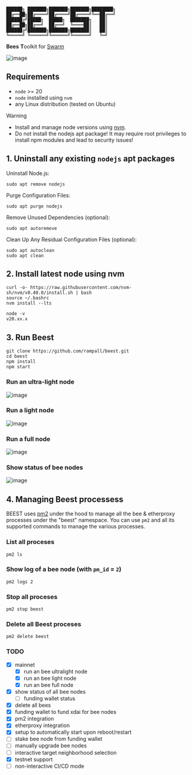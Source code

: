 
```
██████╗ ███████╗███████╗███████╗████████╗ 
██╔══██╗██╔════╝██╔════╝██╔════╝╚══██╔══╝ 
██████╔╝█████╗  █████╗  ███████╗   ██║    
██╔══██╗██╔══╝  ██╔══╝  ╚════██║   ██║    
██████╔╝███████╗███████╗███████║   ██║    
╚═════╝ ╚══════╝╚══════╝╚══════╝   ╚═╝    
```

**Bees** **T**oolkit for [Swarm](https://www.ethswarm.org/)

![image](https://github.com/user-attachments/assets/adef6596-79be-4495-bc72-9b2ae3b4e892)
## Requirements

- `node` >= 20
- `node` installed using `nvm`
- any Linux distribution (tested on Ubuntu) 

> [!WARNING] 
> - Install and manage node versions using [nvm](https://github.com/nvm-sh/nvm).
> - Do not install the nodejs apt package! It may require root privileges to install npm modules and lead to security issues!

## 1. Uninstall any existing `nodejs` apt packages

Uninstall Node.js:
```
sudo apt remove nodejs
```

Purge Configuration Files:
```
sudo apt purge nodejs
```

Remove Unused Dependencies (optional):
```
sudo apt autoremove
```

Clean Up Any Residual Configuration Files (optional):
```
sudo apt autoclean
sudo apt clean
```

## 2. Install latest node using nvm

```
curl -o- https://raw.githubusercontent.com/nvm-sh/nvm/v0.40.0/install.sh | bash
source ~/.bashrc
nvm install --lts
```

```
node -v
v20.xx.x
```

## 3. Run Beest

```
git clone https://github.com/rampall/beest.git
cd beest
npm install
npm start
```

### Run an ultra-light node
![image](https://github.com/user-attachments/assets/a1cef678-0ad2-468f-894e-b4ecb46b53ae)

### Run a light node
![image](https://github.com/user-attachments/assets/663a040d-4327-4107-aced-694aabb306c0)

### Run a full node
![image](https://github.com/user-attachments/assets/14a01cb1-0a35-4e7d-96c7-7cbfe2a21a59)

### Show status of bee nodes
![image](https://github.com/user-attachments/assets/9b851074-b7e7-4a72-9eb2-ee8fbbb73c30)

## 4. Managing Beest processess

BEEST uses [pm2](https://github.com/Unitech/pm2) under the hood to manage all the bee & etherproxy processes under the "beest" namespace. You can use `pm2` and all its supported commands to manage the various processes.

### List all proceses
```
pm2 ls
```

### Show log of a bee node (with `pm_id` = `2`)
```
pm2 logs 2
```

### Stop all proceses
```
pm2 stop beest
```

### Delete all Beest proceses
```
pm2 delete beest
```

### TODO
- [x] mainnet
  - [x] run an bee ultralight node
  - [x] run an bee light node
  - [x] run an bee full node
- [x] show status of all bee nodes
  - [ ] funding wallet status 
- [x] delete all bees
- [x] funding wallet to fund xdai for bee nodes
- [x] pm2 integration
- [x] etherproxy integration
- [x] setup to automatically start upon reboot/restart
- [ ] stake bee node from funding wallet
- [ ] manually upgrade bee nodes 
- [ ] interactive target neighborhood selection
- [x] testnet support
- [ ] non-interactive CI/CD mode
